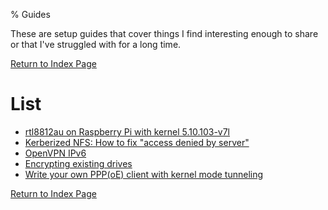 % Guides

These are setup guides that cover things I find interesting enough to share
or that I've struggled with for a long time.

[Return to Index Page](/cgi-bin/index.lua)

# List
* [rtl8812au on Raspberry Pi with kernel 5.10.103-v7l](/cgi-bin/guide/wifi103.lua)
* [Kerberized NFS: How to fix "access denied by server"](/cgi-bin/guide/krbnfs.lua)
* [OpenVPN IPv6](/cgi-bin/guide/ovpnip6.lua)
* [Encrypting existing drives](/cgi-bin/guide/cryptexisting.lua)
* [Write your own PPP(oE) client with kernel mode tunneling](/cgi-bin/guide/kppp.lua)

[Return to Index Page](/cgi-bin/index.lua)
